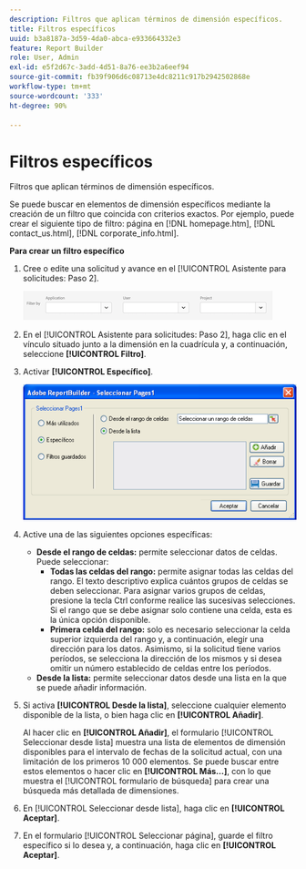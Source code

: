 ```yaml
---
description: Filtros que aplican términos de dimensión específicos.
title: Filtros específicos
uuid: b3a8187a-3d59-4da0-abca-e933664332e3
feature: Report Builder
role: User, Admin
exl-id: e5f2d67c-3add-4d51-8a76-ee3b2a6eef94
source-git-commit: fb39f906d6c08713e4dc8211c917b2942502868e
workflow-type: tm+mt
source-wordcount: '333'
ht-degree: 90%

---
```


# Filtros específicos

Filtros que aplican términos de dimensión específicos.

Se puede buscar en elementos de dimensión específicos mediante la creación de un filtro que coincida con criterios exactos. Por ejemplo, puede crear el siguiente tipo de filtro: página en [!DNL homepage.htm], [!DNL contact_us.html], [!DNL corporate_info.html].

**Para crear un filtro específico**

1. Cree o edite una solicitud y avance en el [!UICONTROL Asistente para solicitudes: Paso 2].

   ![Captura de pantalla que muestra las opciones Filtrar por: Aplicación, Usuario y Proyecto.](/help/admin/admin/assets/filter.png)

1. En el [!UICONTROL Asistente para solicitudes: Paso 2], haga clic en el vínculo situado junto a la dimensión en la cuadrícula y, a continuación, seleccione **[!UICONTROL Filtro]**.

1. Activar **[!UICONTROL Específico]**.

   ![Captura de pantalla del cuadro de diálogo Elegir página con la opción Específica seleccionada.](assets/choose_page_specific01.png)

1. Active una de las siguientes opciones específicas:

   * **Desde el rango de celdas:** permite seleccionar datos de celdas. Puede seleccionar:
      * **Todas las celdas del rango:** permite asignar todas las celdas del rango. El texto descriptivo explica cuántos grupos de celdas se deben seleccionar. Para asignar varios grupos de celdas, presione la tecla Ctrl conforme realice las sucesivas selecciones. Si el rango que se debe asignar solo contiene una celda, esta es la única opción disponible.
      * **Primera celda del rango:** solo es necesario seleccionar la celda superior izquierda del rango y, a continuación, elegir una dirección para los datos. Asimismo, si la solicitud tiene varios períodos, se selecciona la dirección de los mismos y si desea omitir un número establecido de celdas entre los períodos.
   * **Desde la lista:** permite seleccionar datos desde una lista en la que se puede añadir información.
1. Si activa **[!UICONTROL Desde la lista]**, seleccione cualquier elemento disponible de la lista, o bien haga clic en **[!UICONTROL Añadir]**.

   Al hacer clic en **[!UICONTROL Añadir]**, el formulario [!UICONTROL Seleccionar desde lista] muestra una lista de elementos de dimensión disponibles para el intervalo de fechas de la solicitud actual, con una limitación de los primeros 10 000 elementos. Se puede buscar entre estos elementos o hacer clic en **[!UICONTROL Más...]**, con lo que muestra el [!UICONTROL formulario de búsqueda] para crear una búsqueda más detallada de dimensiones.
1. En [!UICONTROL Seleccionar desde lista], haga clic en **[!UICONTROL Aceptar]**.
1. En el formulario [!UICONTROL Seleccionar página], guarde el filtro específico si lo desea y, a continuación, haga clic en **[!UICONTROL Aceptar]**.
